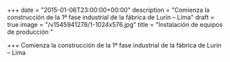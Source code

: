 +++
date = "2015-01-06T23:00:00+00:00"
description = "Comienza la construcción de la 1ª fase industrial de la fábrica de Lurín – Lima"
draft = true
image = "/v1545941276/1-1024x576.jpg"
title = "Instalación de equipos de producción "

+++
Comienza la construcción de la 1ª fase industrial de la fábrica de Lurín – Lima